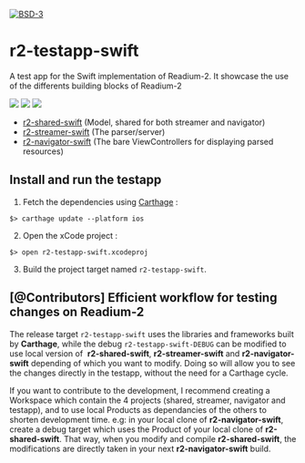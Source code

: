 [![BSD-3](https://img.shields.io/badge/License-BSD--3-brightgreen.svg)](https://opensource.org/licenses/BSD-3-Clause)
# r2-testapp-swift

A test app for the Swift implementation of Readium-2.
It showcase the use of the differents building blocks of Readium-2

![](https://media.giphy.com/media/hAttjic8neYp2/giphy.gif) ![](https://media.giphy.com/media/13ivNbjbbUT41a/giphy.gif) ![](https://media.giphy.com/media/JRVssNIC48Bb2/giphy.gif)

- [r2-shared-swift](https://github.com/readium/r2-shared-swift) (Model, shared for both streamer and navigator)
- [r2-streamer-swift](https://github.com/readium/r2-streamer-swift) (The parser/server)
- [r2-navigator-swift](https://github.com/readium/r2-navigator-swift) (The bare ViewControllers for displaying parsed resources)

## Install and run the testapp

1) Fetch the dependencies using [Carthage](https://github.com/Carthage/Carthage) : 

`$> carthage update --platform ios`

2) Open the xCode project :

`$> open r2-testapp-swift.xcodeproj`

3) Build the project target named `r2-testapp-swift`.

## [@Contributors] Efficient workflow for testing changes on Readium-2

The release target `r2-testapp-swift` uses the libraries and frameworks built by **Carthage**, while the debug `r2-testapp-swift-DEBUG` can be modified to use local version of  **r2-shared-swift**, **r2-streamer-swift** and **r2-navigator-swift** depending of which you want to modify. Doing so will allow you to see the changes directly in the testapp, without the need for a Carthage cycle.

If you want to contribute to the development, I recommend creating a Workspace which contain the 4 projects (shared, streamer, navigator and testapp), and to use local Products as dependancies of the others to shorten development time.
e.g: in your local clone of **r2-navigator-swift**, create a debug target which uses the Product of your local clone of **r2-shared-swift**. That way, when you modify and compile **r2-shared-swift**, the modifications are directly taken in your next **r2-navigator-swift** build.

